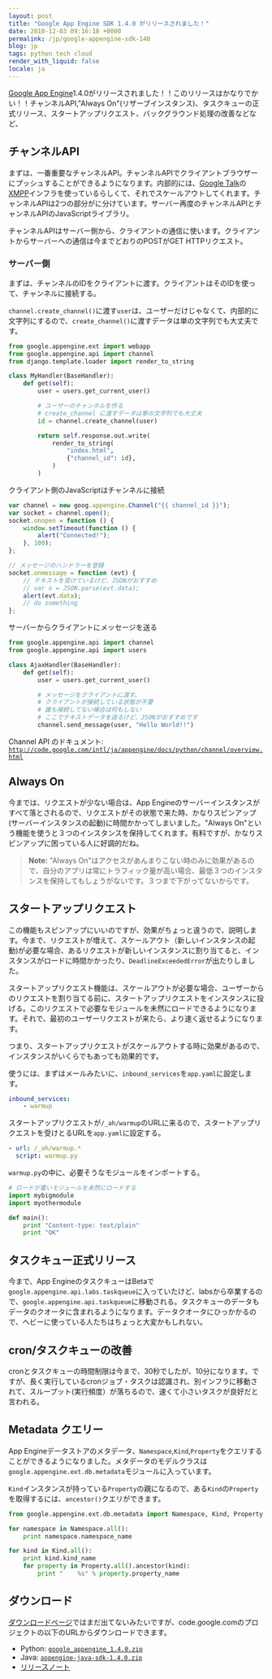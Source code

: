 ```yaml
---
layout: post
title: "Google App Engine SDK 1.4.0 がリリースされました！"
date: 2010-12-03 09:16:18 +0000
permalink: /jp/google-appengine-sdk-140
blog: jp
tags: python tech cloud
render_with_liquid: false
locale: ja
---
```


[Google App Engine](http://code.google.com/appengine/)1.4.0がリリースされました！！このリリースはかなりでかい！！チャンネルAPI,"Always On"(リザーブインスタンス)、タスクキューの正式リリース、スタートアップリクエスト、バックグラウンド処理の改善などなど、

## チャンネルAPI

まずは、一番重要なチャンネルAPI。チャンネルAPIでクライアントブラウザーにプッシュすることができるようになります。内部的には、[Google Talk](http://www.google.com/talk/intl/ja/)の[XMPP](http://ja.wikipedia.org/wiki/Extensible_Messaging_and_Presence_Protocol)インフラを使っているらしくて、それでスケールアウトしてくれます。チャンネルAPIは2つの部分がに分けています。サーバー再度のチャンネルAPIとチャンネルAPIのJavaScriptライブラリ。

チャンネルAPIはサーバー側から、クライアントの通信に使います。クライアントからサーバーへの通信は今までどおりのPOSTがGET HTTPリクエスト。

### サーバー側

まずは、チャンネルのIDをクライアントに渡す。クライアントはそのIDを使って、チャンネルに接続する。

`channel.create_channel()`に渡す`user`は、ユーザーだけじゃなくて、内部的に文字列にするので、`create_channel()`に渡すデータは単の文字列でも大丈夫です。

```python
from google.appengine.ext import webapp
from google.appengine.api import channel
from django.template.loader import render_to_string

class MyHandler(BaseHandler):
    def get(self):
        user = users.get_current_user()

        # ユーザーのチャンネルを作る
        # create_channel に渡すデータは単の文字列でも大丈夫
        id = channel.create_channel(user)

        return self.response.out.write(
            render_to_string(
                "index.html",
                {"channel_id": id},
            )
        )
```

クライアント側のJavaScriptはチャンネルに接続

```javascript
var channel = new goog.appengine.Channel("{{ channel_id }}");
var socket = channel.open();
socket.onopen = function () {
    window.setTimeout(function () {
        alert("Connected!");
    }, 100);
};

// メッセージのハンドラーを登録
socket.onmessage = function (evt) {
    // テキストを受けているけど、JSONがおすすめ
    // var o = JSON.parse(evt.data);
    alert(evt.data);
    // do something
};
```

サーバーからクライアントにメッセージを送る

```python
from google.appengine.api import channel
from google.appengine.api import users

class AjaxHandler(BaseHandler):
    def get(self):
        user = users.get_current_user()

        # メッセージをクライアントに渡す。
        # クライアントが接続している状態が不要
        # 誰も接続してない場合は何もしない
        # ここでテキストデータを送るけど、JSONがおすすめです
        channel.send_message(user, "Hello World!!")
```

Channel API のドキュメント:
[`http://code.google.com/intl/ja/appengine/docs/python/channel/overview.html`](http://code.google.com/intl/ja/appengine/docs/python/channel/overview.html)

## Always On

今までは、リクエストが少ない場合は、App Engineのサーバーインスタンスがすべて落とされるので、リクエストがその状態で来た時、かなりスピンアップ(サーバーインスタンスの起動)に時間かかってしまいました。"Always On"という機能を使うと３つのインスタンスを保持してくれます。有料ですが、かなりスピンアップに困っている人に好調的だね。

> **Note:** "Always On"はアクセスがあんまりこない時のみに効果があるので、自分のアプリは常にトラフィック量が高い場合、最低３つのインスタンスを保持してもしょうがないです。３つまで下がってないからです。

## スタートアップリクエスト

この機能もスピンアップにいいのですが、効果がちょっと違うので、説明します。今まで、リクエストが増えて、スケールアウト（新しいインスタンスの起動)が必要な場合、あるリクエストが新しいインスタンスに割り当てると、インスタンスがロードに時間かかったり、`DeadlineExceededError`が出たりしました。

スタートアップリクエスト機能は、スケールアウトが必要な場合、ユーザーからのリクエストを割り当てる前に、スタートアップリクエストをインスタンスに投げる。このリクエストで必要なモジュールを未然にロードできるようになります。それで、最初のユーザーリクエストが来たら、より速く返せるようになります。

つまり、スタートアップリクエストがスケールアウトする時に効果があるので、インスタンスがいくらでもあっても効果的です。

使うには、まずはメールみたいに、`inbound_services`を`app.yaml`に設定します。

```yaml
inbound_services:
    - warmup
```

スタートアップリクエストが`/_ah/warmup`のURLに来るので、スタートアップリクエストを受けとるURLを`app.yaml`に設定する。

```yaml
- url: /_ah/warmup.*
  script: warmup.py
```

`warmup.py`の中に、必要そうなモジュールをインポートする。

```python
# ロードが重いモジュールを未然にロードする
import mybigmodule
import myothermodule

def main():
    print "Content-type: text/plain"
    print "OK"
```

## タスクキュー正式リリース

今まで、App EngineのタスクキューはBetaで`google.appengine.api.labs.taskqueue`に入っていたけど、labsから卒業するので、`google.appengine.api.taskqueue`に移動される。タスクキューのデータもデータのクオータに含まれるようになります。データクオータにひっかかるので、ヘビーに使っている人たちはちょっと大変かもしれない。

## cron/タスクキューの改善

cronとタスクキューの時間制限は今まで、30秒でしたが、10分になります。ですが、長く実行しているcronジョブ・タスクは認識され、別インフラに移動されて、スループット(実行頻度）が落ちるので、速くて小さいタスクが良好だと言われる。

## Metadata クエリー

App Engineデータストアのメタデータ、`Namespace`,`Kind`,`Property`をクエリすることができるようになりました。メタデータのモデルクラスは`google.appengine.ext.db.metadata`モジュールに入っています。

`Kind`インスタンスが持っている`Property`の親になるので、ある`Kind`の`Property`を取得するには、`ancestor()`クエリができます。

```python
from google.appengine.ext.db.metadata import Namespace, Kind, Property

for namespace in Namespace.all():
    print namespace.namespace_name

for kind in Kind.all():
    print kind.kind_name
    for property in Property.all().ancestor(kind):
        print "    %s" % property.property_name
```

## ダウンロード

[ダウンロードページ](http://code.google.com/intl/en/appengine/downloads.html)ではまだ出てないみたいですが、code.google.comのプロジェクトの以下のURLからダウンロードできます。

- Python: [`google_appengine_1.4.0.zip`](http://code.google.com/p/googleappengine/downloads/detail?name=google_appengine_1.4.0.zip)
- Java: [`appengine-java-sdk-1.4.0.zip`](http://code.google.com/p/googleappengine/downloads/detail?name=appengine-java-sdk-1.4.0.zip)
- [リリースノート](http://code.google.com/p/googleappengine/wiki/SdkReleaseNotes)
